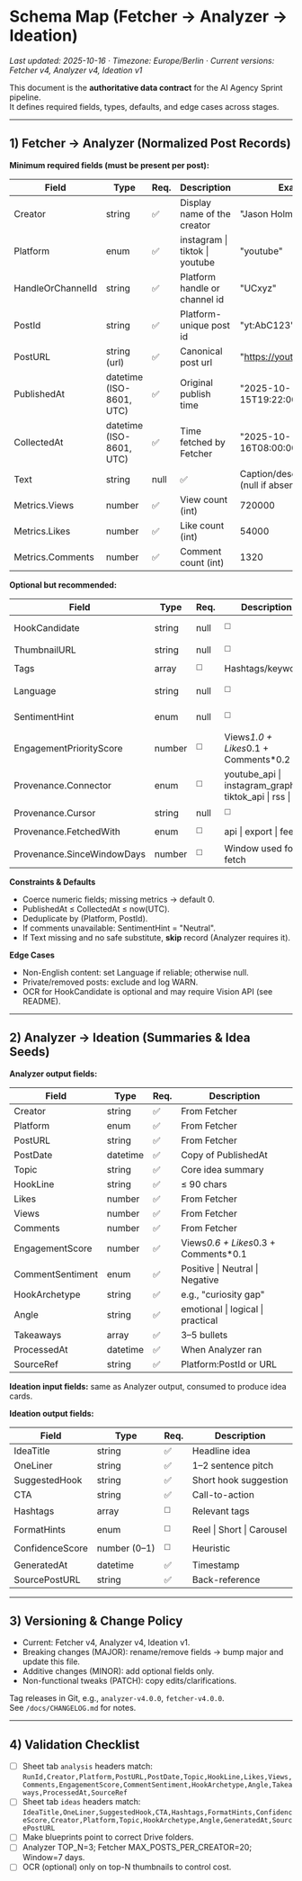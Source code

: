 # Schema Map (Fetcher → Analyzer → Ideation)

_Last updated: 2025-10-16 · Timezone: Europe/Berlin · Current versions: Fetcher v4, Analyzer v4, Ideation v1_

This document is the **authoritative data contract** for the AI Agency Sprint pipeline.  
It defines required fields, types, defaults, and edge cases across stages.

---

## 1) Fetcher → Analyzer (Normalized Post Records)

**Minimum required fields (must be present per post):**

| Field | Type | Req. | Description | Example |
|---|---|---|---|---|
| Creator | string | ✅ | Display name of the creator | "Jason Holmes" |
| Platform | enum | ✅ | instagram \| tiktok \| youtube | "youtube" |
| HandleOrChannelId | string | ✅ | Platform handle or channel id | "UCxyz" |
| PostId | string | ✅ | Platform-unique post id | "yt:AbC123" |
| PostURL | string (url) | ✅ | Canonical post url | "https://youtu.be/AbC123" |
| PublishedAt | datetime (ISO-8601, UTC) | ✅ | Original publish time | "2025-10-15T19:22:00Z" |
| CollectedAt | datetime (ISO-8601, UTC) | ✅ | Time fetched by Fetcher | "2025-10-16T08:00:00Z" |
| Text | string|null | ✅ | Caption/description/title (null if absent) | "How to stop tantrums fast…" |
| Metrics.Views | number | ✅ | View count (int) | 720000 |
| Metrics.Likes | number | ✅ | Like count (int) | 54000 |
| Metrics.Comments | number | ✅ | Comment count (int) | 1320 |

**Optional but recommended:**

| Field | Type | Req. | Description | Example |
|---|---|---|---|---|
| HookCandidate | string|null | ◻️ | First 8–12 words or on-image text (if OCR) | "This one thing ends every meltdown…" |
| ThumbnailURL | string|null | ◻️ | Thumbnail image url | "https://i.ytimg.com/.../default.jpg" |
| Tags | array<string> | ◻️ | Hashtags/keywords | ["parenting","tantrums"] |
| Language | string|null | ◻️ | BCP-47 code if reliably known | "en" |
| SentimentHint | enum|null | ◻️ | Positive \| Neutral \| Negative | "Positive" |
| EngagementPriorityScore | number | ◻️ | Views*1.0 + Likes*0.1 + Comments*0.2 | 726000.0 |
| Provenance.Connector | enum | ◻️ | youtube_api \| instagram_graph \| tiktok_api \| rss \| csv | "youtube_api" |
| Provenance.Cursor | string|null | ◻️ | Paging token | "PAGE_TOKEN_2" |
| Provenance.FetchedWith | enum | ◻️ | api \| export \| feed | "api" |
| Provenance.SinceWindowDays | number | ◻️ | Window used for fetch | 7 |

**Constraints & Defaults**  
- Coerce numeric fields; missing metrics → default 0.  
- PublishedAt ≤ CollectedAt ≤ now(UTC).  
- Deduplicate by (Platform, PostId).  
- If comments unavailable: SentimentHint = "Neutral".  
- If Text missing and no safe substitute, **skip** record (Analyzer requires it).

**Edge Cases**  
- Non-English content: set Language if reliable; otherwise null.  
- Private/removed posts: exclude and log WARN.  
- OCR for HookCandidate is optional and may require Vision API (see README).

---

## 2) Analyzer → Ideation (Summaries & Idea Seeds)

**Analyzer output fields:**

| Field | Type | Req. | Description |
|---|---|---|---|
| Creator | string | ✅ | From Fetcher |
| Platform | enum | ✅ | From Fetcher |
| PostURL | string | ✅ | From Fetcher |
| PostDate | datetime | ✅ | Copy of PublishedAt |
| Topic | string | ✅ | Core idea summary |
| HookLine | string | ✅ | ≤ 90 chars |
| Likes | number | ✅ | From Fetcher |
| Views | number | ✅ | From Fetcher |
| Comments | number | ✅ | From Fetcher |
| EngagementScore | number | ✅ | Views*0.6 + Likes*0.3 + Comments*0.1 |
| CommentSentiment | enum | ✅ | Positive \| Neutral \| Negative |
| HookArchetype | string | ✅ | e.g., "curiosity gap" |
| Angle | string | ✅ | emotional \| logical \| practical |
| Takeaways | array<string> | ✅ | 3–5 bullets |
| ProcessedAt | datetime | ✅ | When Analyzer ran |
| SourceRef | string | ✅ | Platform:PostId or URL |

**Ideation input fields:** same as Analyzer output, consumed to produce idea cards.

**Ideation output fields:**

| Field | Type | Req. | Description |
|---|---|---|---|
| IdeaTitle | string | ✅ | Headline idea |
| OneLiner | string | ✅ | 1–2 sentence pitch |
| SuggestedHook | string | ✅ | Short hook suggestion |
| CTA | string | ✅ | Call-to-action |
| Hashtags | array<string> | ◻️ | Relevant tags |
| FormatHints | enum | ◻️ | Reel \| Short \| Carousel |
| ConfidenceScore | number (0–1) | ◻️ | Heuristic |
| GeneratedAt | datetime | ✅ | Timestamp |
| SourcePostURL | string | ✅ | Back-reference |

---

## 3) Versioning & Change Policy

- Current: Fetcher v4, Analyzer v4, Ideation v1.  
- Breaking changes (MAJOR): rename/remove fields → bump major and update this file.  
- Additive changes (MINOR): add optional fields only.  
- Non-functional tweaks (PATCH): copy edits/clarifications.

Tag releases in Git, e.g., `analyzer-v4.0.0`, `fetcher-v4.0.0`.  
See `/docs/CHANGELOG.md` for notes.

---

## 4) Validation Checklist

- [ ] Sheet tab `analysis` headers match: `RunId,Creator,Platform,PostURL,PostDate,Topic,HookLine,Likes,Views,Comments,EngagementScore,CommentSentiment,HookArchetype,Angle,Takeaways,ProcessedAt,SourceRef`  
- [ ] Sheet tab `ideas` headers match: `IdeaTitle,OneLiner,SuggestedHook,CTA,Hashtags,FormatHints,ConfidenceScore,Creator,Platform,Topic,HookArchetype,Angle,GeneratedAt,SourcePostURL`  
- [ ] Make blueprints point to correct Drive folders.  
- [ ] Analyzer TOP_N=3; Fetcher MAX_POSTS_PER_CREATOR=20; Window=7 days.  
- [ ] OCR (optional) only on top-N thumbnails to control cost.
